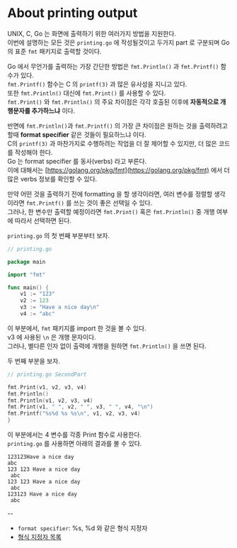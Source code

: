 # About printing output

UNIX, C, Go 는 화면에 출력하기 위한 여러가지 방법을 지원한다.  
이번에 설명하는 모든 것은 `printing.go` 에 작성될것이고 두가지 part 로 구분되며 Go 의 표준 `fmt` 패키지로 출력할 것이다.  

Go 에서 무언가를 출력하는 가장 간단한 방법은 `fmt.Println()` 과 `fmt.Printf()` 함수가 있다.  
`fmt.Printf()` 함수는 C 의 `printf(3)` 과 많은 유사성을 지니고 있다.  
또한 `fmt.Println()` 대신에 `fmt.Print()` 를 사용할 수 있다.  
`fmt.Print()` 와 `fmt.Println()` 의 주요 차이점은 각각 호출된 이후에 **자동적으로 개행문자를 추가하느냐** 이다.  

반면에 `fmt.Println()`과 `fmt.Printf()` 의 가장 큰 차이점은 원하는 것을 출력하려고 할때 **format specifier** 같은 것들이 필요하느냐 이다.  
C의 `printf(3)` 과 마찬가지로 수행하려는 작업을 더 잘 제어할 수 있지만, 더 많은 코드를 작성해야 한다.  
Go 는 format specifier 를 동사(verbs) 라고 부른다.  
이에 대해서는 [https://golang.org/pkg/fmt](https://golang.org/pkg/fmt) 에서 더 많은 verbs 정보를 확인할 수 있다.  

만약 어떤 것을 출력하기 전에 formatting 을 할 생각이라면, 여러 변수를 정렬할 생각이라면 `fmt.Printf()` 를 쓰는 것이 좋은 선택일 수 있다.  
그러나, 한 변수만 출력할 예정이라면 `fmt.Print()` 혹은 `fmt.Println()` 중 개행 여부에 따라서 선택하면 된다.  

`printing.go` 의 첫 번째 부분부터 보자.

```go
// printing.go

package main

import "fmt"

func main() {
	v1 := "123"
	v2 := 123
	v3 := "Have a nice day\n"
	v4 := "abc"
```

이 부분에서, `fmt` 패키지를 import 한 것을 볼 수 있다.  
v3 에 사용된 `\n` 은 개행 문자이다.  
그러나, 별다른 인자 없이 출력에 개행을 원하면 `fmt.Println()` 을 쓰면 된다.  

두 번째 부분을 보자.
```go
// printing.go SecondPart

fmt.Print(v1, v2, v3, v4)
fmt.Println()
fmt.Println(v1, v2, v3, v4)
fmt.Print(v1, " ", v2, " ", v3, " ", v4, "\n")
fmt.Printf("%s%d %s %s\n", v1, v2, v3, v4)
}
```

이 부분에서는 4 변수를 각종 Print 함수로 사용한다.  
`printing.go` 를 사용하면 아래의 결과를 볼 수 있다.  

```shell
123123Have a nice day
abc
123 123 Have a nice day
 abc
123 123 Have a nice day
 abc
123123 Have a nice day
 abc
```

--

* `format specifier`: %s, %d 와 같은 형식 지정자  
* [형식 지정자 목록](../appendix/fmt/FormatOfPrintf.md)